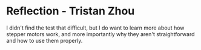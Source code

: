 # Reflection - Tristan Zhou

I didn't find the test that difficult, but I do want to learn more about how stepper motors work, and more importantly why they aren't straightforward and how to use them properly.


